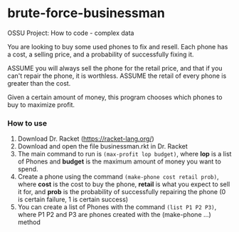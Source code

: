 # brute-force-businessman
 OSSU Project: How to code - complex data

You are looking to buy some used phones to fix and resell. Each phone has a cost, a selling price, and a probability of successfully fixing it.

ASSUME you will always sell the phone for the retail price, and that if you can't repair the phone, it is worthless.
ASSUME the retail of every phone is greater than the cost.

Given a certain amount of money, this program chooses which phones to buy to maximize profit.

### How to use ###
1. Download Dr. Racket (https://racket-lang.org/)
2. Download and open the file businessman.rkt in Dr. Racket
3. The main command to run is `(max-profit lop budget)`, where **lop** is a list of Phones and **budget** is the maximum amount of money you want to spend.
4. Create a phone using the command `(make-phone cost retail prob)`, where **cost** is the cost to buy the phone, **retail** is what you expect to sell it for, and **prob** is the probability of successfully repairing the phone (0 is certain failure, 1 is certain success)
5. You can create a list of Phones with the command `(list P1 P2 P3)`, where P1 P2 and P3 are phones created with the (make-phone ...) method
